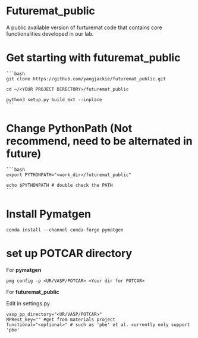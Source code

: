 # Futuremat_public
A public available version of furturemat code that contains core functionalities developed in our lab.

# Get starting with  futuremat_public
    ```bash
    git clone https://github.com/yangjackie/futuremat_public.git

    cd ~/<YOUR PROJECT DIRECTORY>/futuremat_public

    python3 setup.py build_ext --inplace
    ```

# Change PythonPath (Not recommend, need to be alternated in future)
    ```bash
    export PYTHONPATH="<work_dir>/futuremat_public"
    
    echo $PYTHONPATH # double check the PATH
    ```
# Install Pymatgen
    conda install --channel conda-forge pymatgen

# set up POTCAR directory

For **pymatgen**

    pmg config -p <UR/VASP/POTCAR> <Your dir for POTCAR>

For **futuremat_public**

Edit in settings.py
    
    vasp_pp_directory="<UR/VASP/POTCAR>"
    MPRest_key="" #get from materials project
    functional="<optional>" # such as 'pbe' et al. currently only support 'pbe'

    



